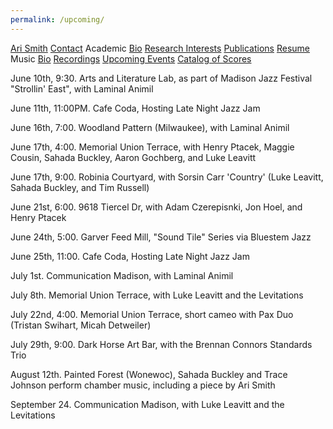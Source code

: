```yaml
---
permalink: /upcoming/
---
```


<div class="sidenav">
  <a href="../">Ari Smith</a>
  <a href="../contact">Contact</a>
  <atitle>Academic</atitle>
  <a href="../academic-bio"><asub>Bio</asub></a>
  <a href="../research-interests"><asub>Research Interests</asub></a>
  <a href="../publications"><asub>Publications</asub></a>
  <a href="../Ari Smith Resume as of 2022-02-11.pdf" download><asub>Resume</asub></a>
  <atitle>Music</atitle>
  <a href="../music-bio"><asub>Bio</asub></a>
  <a href="../recordings"><asub>Recordings</asub></a>
  <a href="../upcoming"><asub>Upcoming Events</asub></a>
  <a href="../catalog-of-works"><asub>Catalog of Scores</asub></a>
</div>


June 10th, 9:30. Arts and Literature Lab, as part of Madison Jazz Festival "Strollin' East", with Laminal Animil

June 11th, 11:00PM. Cafe Coda, Hosting Late Night Jazz Jam

June 16th, 7:00. Woodland Pattern (Milwaukee), with Laminal Animil

June 17th, 4:00. Memorial Union Terrace, with Henry Ptacek, Maggie Cousin, Sahada Buckley, Aaron Gochberg, and Luke Leavitt

June 17th, 9:00. Robinia Courtyard, with Sorsin Carr 'Country' (Luke Leavitt, Sahada Buckley, and Tim Russell)

June 21st, 6:00. 9618 Tiercel Dr, with Adam Czerepisnki, Jon Hoel, and Henry Ptacek

June 24th, 5:00. Garver Feed Mill, "Sound Tile" Series via Bluestem Jazz

June 25th, 11:00. Cafe Coda, Hosting Late Night Jazz Jam

July 1st. Communication Madison, with Laminal Animil

July 8th. Memorial Union Terrace, with Luke Leavitt and the Levitations

July 22nd, 4:00. Memorial Union Terrace, short cameo with Pax Duo (Tristan Swihart, Micah Detweiler)

July 29th, 9:00. Dark Horse Art Bar, with the Brennan Connors Standards Trio

August 12th. Painted Forest (Wonewoc), Sahada Buckley and Trace Johnson perform chamber music, including a piece by Ari Smith

September 24. Communication Madison, with Luke Leavitt and the Levitations
